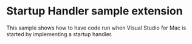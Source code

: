 # Startup Handler sample extension

This sample shows how to have code run when Visual Studio for Mac is started
by implementing a startup handler.
